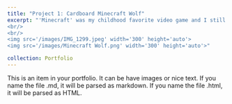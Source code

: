 ```yaml
---
title: "Project 1: Cardboard Minecraft Wolf"
excerpt: "'Minecraft' was my childhood favorite video game and I still play it today, and one of my favorite mechanics is the ability to tame a pet wolf. So for my first project, I decided to bring it to life!
<br/>
<br/>
<img src='/images/IMG_1299.jpeg' width='300' height='auto'>
<img src='/images/Minecraft Wolf.png' width='300' height='auto'>"

collection: Portfolio
---
```


This is an item in your portfolio. It can be have images or nice text. If you name the file .md, it will be parsed as markdown. If you name the file .html, it will be parsed as HTML. 
